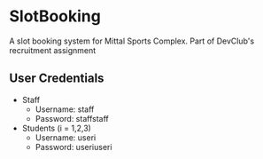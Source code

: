 # SlotBooking
 A slot booking system for Mittal Sports Complex. Part of DevClub's recruitment assignment

## User Credentials

- Staff
  - Username: staff
  - Password: staffstaff
- Students (i = 1,2,3)
  - Username: useri
  - Password: useriuseri


